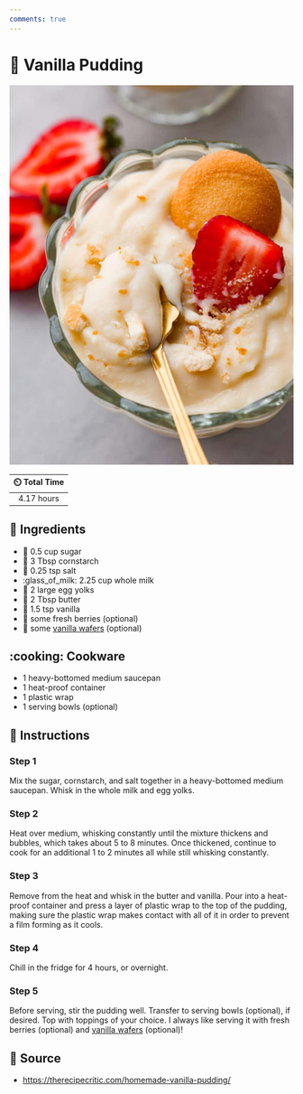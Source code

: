 ```yaml
---
comments: true
---
```

# :icecream: Vanilla Pudding

![Vanilla Pudding](../assets/images/vanilla-pudding.jpg)

| :timer_clock: Total Time |
|:-----------------------: |
| 4.17 hours |

## :salt: Ingredients

- :candy: 0.5 cup sugar
- :corn: 3 Tbsp cornstarch
- :salt: 0.25 tsp salt
- :glass_of_milk: 2.25 cup whole milk
- :egg: 2 large egg yolks
- :butter: 2 Tbsp butter
- :icecream: 1.5 tsp vanilla
- :strawberry: some fresh berries (optional)
- :cookie: some [vanilla wafers][1] (optional)

## :cooking: Cookware

- 1 heavy-bottomed medium saucepan
- 1 heat-proof container
- 1 plastic wrap
- 1 serving bowls (optional)

## :pencil: Instructions

### Step 1

Mix the sugar, cornstarch, and salt together in a heavy-bottomed medium saucepan. Whisk in the whole milk and egg yolks.

### Step 2

Heat over medium, whisking constantly until the mixture thickens and bubbles, which takes about 5 to 8 minutes. Once
thickened, continue to cook for an additional 1 to 2 minutes all while still whisking constantly.

### Step 3

Remove from the heat and whisk in the butter and vanilla. Pour into a heat-proof container and press a layer of plastic
wrap to the top of the pudding, making sure the plastic wrap makes contact with all of it in order to prevent a film
forming as it cools.

### Step 4

Chill in the fridge for 4 hours, or overnight.

### Step 5

Before serving, stir the pudding well. Transfer to serving bowls (optional), if desired. Top with toppings of your
choice. I always like serving it with fresh berries (optional) and [vanilla wafers][1] (optional)!

## :link: Source

- <https://therecipecritic.com/homemade-vanilla-pudding/>

[1]: <../cookies-and-bars/vanilla-wafers.md>

